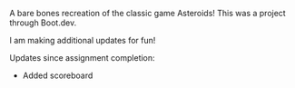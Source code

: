 A bare bones recreation of the classic game Asteroids! This was a project through Boot.dev.

I am making additional updates for fun!

Updates since assignment completion:

- Added scoreboard